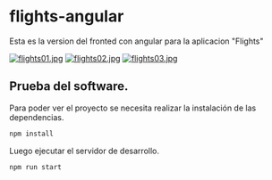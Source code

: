 # flights-angular

Esta es la version del fronted con angular para la aplicacion "Flights"

[![flights01.jpg](https://i.postimg.cc/XJfnYWTW/flights01.jpg)](https://postimg.cc/MMpC9C63)
[![flights02.jpg](https://i.postimg.cc/1XMn4wLy/flights02.jpg)](https://postimg.cc/6425m2WP)
[![flights03.jpg](https://i.postimg.cc/NFLY7XKs/flights03.jpg)](https://postimg.cc/Zvk1JCP2)

## Prueba del software.

Para poder ver el proyecto se necesita realizar la instalación de las dependencias.

```sh
npm install
```
Luego ejecutar el servidor de desarrollo.

```sh
npm run start
```